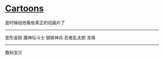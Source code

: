 # [Cartoons](https://github.com/bonfy/gitblog/issues/14)

是时候给他看些真正的动画片了


---

变形金刚
魔神坛斗士
钢铁神兵
忍者乱太郎
龙珠

---

数码宝贝 
